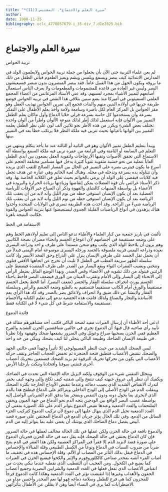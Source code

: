 ```yaml
---
title: "*سيرة العلم والاجتماع*. المقتبس 3(11)"
author: 
date: 1908-11-25
bibliography: oclc_4770057679-i_35-div_7.d1e2825.bib
---
```




#  سيرة العلم والاجتماع 


 تربية الحواس 

 لم يعن علماء التربية حتى الآن بأن يجعلوا من جملة تربية الحواس ولايعلمون الولد في المدارس الابتدائية كيف يبصر ويسمع ويلمس ويشم ويميز الطعوم فيأتي الطفل من ذلك ما يروقه ويكون الجهل من هذا القبيل عاماً. فقد يبصر المبصرون بدون مبصر فسيعيشون البصر وليس غير العادة من قاعدة للمشمومات والمطعومات ولا يعرف الناس استعمال أصابعهم لتمييز الأشياء بمجرد لمسهم. وقد عني الأستاذ المرغاتس من أعضاء المجمع العلمي السميثوني في أميركا منذ بضع سنين بتلاقي هذا النقص في تربية الحواس فوضع طريقة جربها في أولاده البنين منهم والبنات فجمع إلى تمرين الحواس تهذيب العقل وهو مقر الحواس بل المركز العام لكل باصرة وسامعة ولامة وأخذ يعلم الأطفال على التفكر بسرعة وأن يستخدموا كل حاسة بسرعة فرلي خلايا الدماغ وأول ماكان يعلم الطفل التمييز بين الألوان فإنه استعمل لذلك أطر لذلك منوعة الألوان واطراً من ألوان واحدة تختلف بعض الشيء ويكرر من هذه الأُطر نحو  ثلاثين  ألف  لون على نظر الطفل يعلمه التمييز بين ألوانها بأعيانها بحيث تتربى فيه ملكة النظر فلا يرتكب خطأ بعد في التمييز بينها. 

 ويبدأ بتعليم الطفل تمييز الألوان وهو في الثانية أو الثالثة عند ما يأخذ يتكلم وينتهي من التعلم في السابعة أو الثامنة وفي الرابعة من عمره تربى فيه ملكة السمع بواسطة آلة الاستماع التي تحقق الأصوات وتقيها الارتجاجات ولتقوية العقل يضعون بين أيدي الطفل ألعاباً عملية من نحو خشبة مثقوبة ثقوباً كثيرة يدخل فيها مسامير مختلفة الحجم على أسرع ما يكون فيتربى بصره على التمييز في الحال بين المسار الصالح للثقب الذي يريده وأن تتناوله يده بسرعة وتدخله في محله. وهناك لعبة الخاتم وهي عبارة عن هدف تجعل فيه كلابات فيقضى على الولد أن يرمي بالخواتم بحيث تعلق في الكلابة الخاصة بها. وقد ذكر الأستاذ غرائس بأن قوة العضلات يمكن إنقاصها وزيادتها بزيادة الحرارة والبرودة في الأعضاء بل بواسطة المنبهات كالشاي والقهوة وذكر أن الصباح خير الأوقات للرياضة العضلية بعد أن يكون الإنسان استوفى حظه من نوم الليل وأنه لابد من أن يعقب تلك الرياضة بعد أن يكون الإنسان استوفى حظه من نوم الليل وأنه لابد من أن يعقب تلك   الرياضة شيءٌ من الراحة. وقد أخذت هذه الطريقة تسري في الولايات المتحدة وأخذوا هناك يزهدون في أنواع الرياضيات القليلة الجدوى ليستعيضوا عنها بتربية الحواس والقوة فكانت النتيجة باهرة.  

 الاستقامة في الخط 

 تألفت في باريز جمعية من كبار العلماء والأطباء تدعو الناس إلى تعليم أولادهم الخط وهم على وضعه مستقيمة في أجسامهم لأن اعوجاج الجسم وانحناء مضران بصحة الكاتبين وهم يرون أن يلاحظ الولد الذي يكتب وهو منحن مستنداً على طرف و  احد  وذراعه اليسرى بعيدة وذراعه اليمنى قريبة ملصوقة بالجسد ورجله اليسرى موضوعة أمام اليمنى فبدلاً من أن يحمل ثقل الجسد على طرفي الإنسان ينزل على الذراع وحق الفخذ الأيسر وإذ كانت سلسلة الظهر سريعة العطب في الطفل لا تلبث أن تخرج عن اتجاهها الأفقي فتلوى وتنحني ويصيب الفقرات التواء ويقع اليسار من الصدر على طرف المنضدة فيضغط على الرئتين فيتولد من ذلك تشويه في الأعضاء وقص الصدر. وبهذا الوضع المائل يضطر الرأس إلى الانحناء إلى اليسار وإلى الأمام وتقترب العينان من الورق فيضعف البصر فأخط باحناء الجسم يورث انحراف سلسلة الفقار والحسر (ضعف البصر). أما الخط يجعل الجسم مستقيماً والورق أمام الكاتب مستقيماً فتستقيم به بالطبع وضعة الجسم والرأس وسلسلة الفقار ولاينشأ عن ذلك ضيق ولا انحراف ولاعائق يضر بالصدر وقد كاد هذا الرأي يعم الأساتذة والتجار والصناع ولذلك قامت هذه الجمعية تدعو إلى تعليم الكتابة والأجسام مستقيمة والاستقامة شرط في كل شيء لا في الكتابة فقط. 

 فائدة الدموع 

 ادعى  أحد  الأطباء أن إرسال العبرات مفيد لصحة الباكي فكتب  أحد  مشاهيرهم مقالة في تأييد رأي صاحبه قال فيها: أن الدموع تجري في حالتين متناقضتين الحزن الشديد والفرح العظيم ففي الحزن يصحبها صراخ وعويل وفي السرور يشفعها ضحك وقهقهة وإذا نظرنا في طبيعة الإنسان الضاحك وطبيعة الباكي يتجلى لنا كيف يضحك ويبكي من خد و  احد  . 

 ليس الضحك الشديد من حيث النظر الفسيولوجي إلا تأثيراً وجهداً ففي حالتي الجهد والضحك تنقبض الأعصاب فتطبق فتحة الحنجرة ثم تخفض الحجاب الحاجز وتقف حركة   الأعصاب التي يكون من تحركها تحريك الترقوة ثم يزيد الضحك فنستعين بتحريك أعصاب أخرى فتنثني سوفنا وأفخاذنا وننكث بأرجلنا الأرض. 

 ويتخلل التنفس شيء من الوقوف ولكنه لايزيل حالة الإغماء التي تحدث في الضاحك ويكفيك أن تنظر إلى عروق جبهته كيف تنتفخ وإلى شفتيه كيف تكلح وإلى وجهه كيف يحمر لتدرك الانقباض الشديد الذي يصيب دماغه وعندما تنقبض الأوداج الخارجة   بكثرة الضحك وينقلب الدم من الودج الأصلي إلى الودج الداخلي ويتراكم على الدماغ فيطفح هذا بالدم الذي لايجري بما يحول دونه ودون التنفس وينفجر بما يدفق الدم الشرياني الواصل إليه بواسطة عصب البصر الواقع بين الودجين يتجه الدم نحو الدماغ من جهة العيون ويحقن الملتحمات والغدد الدمعية وعندها تفيض الدموع بتواتر الدم على تلك الصورة بمعنى أن الغدد الدمعية تحيل الدم الذي ينهال عليها إلى دموع لأن تركيب الدموع كتركيب الجزء السائل من الدمع. وفي تلك الحال يؤثر جريان الدمع في الدماغ المحتقن على صورة فصد أبيض يفصل دماغ الضاحك الذي يوشك أن يغمى عليه بما يتواتر إليه من الدم. 

 والدموع نافعة في حالة الحزن ولكن عملها في تلك الحالة مخالف لعملها في حالة السرور فإن كان الدماغ يحتقن في حالة الضحك فإنه يقل دمه في حالة الحزن فجريان الدموع على صورة فصد لايزيد الدم إلا فقراً في المراكز العصبية ولكن هذا الفقر في الدم ينتج ضرباً من ضروب السبات في الدماغ ونوعاً من الكسل الطبيعي وقلة المبالاة والإحساس في الدماغ فيقل بذلك التأثر من المصاب أو الألم. وقلة الإحساس هذه في تخفيف ما أصاب المرء أشبه بمخدر صناعي كالكلوروفورم والإثير والكحوا فيضيع الحزن في العبرات كما يضيع في الكحول. ومن العجيب أن التقطيب الذي نقطبه عندما نبكي يحدث من انقباض الأعصاب الذي تفعل فعلها في الغدد الدمعية والشرايين البصرية وجميع أعصاب الجفون والأهداب وغيرها إذا انقبضت تؤثر في الغدد الدمعية وهكذا كانت الدموع فرجاً للمحزون كما هي فرج للطفل وسلامة دماغه فهو لها نعم المخدر وأحسن مداوٍ من الاضطرابات كما يرى في النساء أيضاً وهن لا يقللن عن الأطفال بتأثراتهن. 
